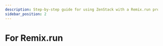 ```yaml
---
description: Step-by-step guide for using ZenStack with a Remix.run project.
sidebar_position: 2
---
```


# For Remix.run
